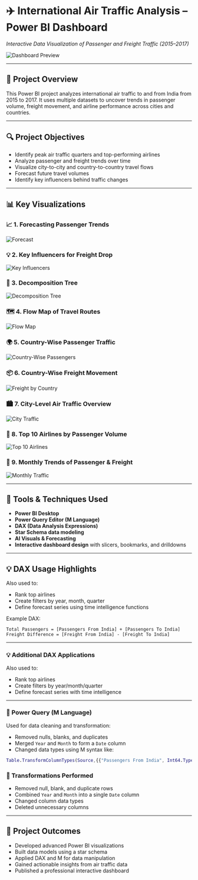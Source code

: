 # ✈️ International Air Traffic Analysis – Power BI Dashboard  
*Interactive Data Visualization of Passenger and Freight Traffic (2015–2017)*

![Dashboard Preview](Images/Air%20Traffic%20first%20Dashboard.png)

---

## 🧭 Project Overview

This Power BI project analyzes international air traffic to and from India from 2015 to 2017. It uses multiple datasets to uncover trends in passenger volume, freight movement, and airline performance across cities and countries.

---

## 🔍 Project Objectives

- Identify peak air traffic quarters and top-performing airlines  
- Analyze passenger and freight trends over time  
- Visualize city-to-city and country-to-country travel flows  
- Forecast future travel volumes  
- Identify key influencers behind traffic changes

---

## 📊 Key Visualizations

### 📈 1. Forecasting Passenger Trends  
![Forecast](Images/Forecast.png)

### 💡 2. Key Influencers for Freight Drop  
![Key Influencers](Images/Key%20Influencers.png)

### 🧩 3. Decomposition Tree  
![Decomposition Tree](Images/Decomposition%20tree.png)

### 🗺️ 4. Flow Map of Travel Routes  
![Flow Map](Images/Flow%20map.png)

### 🌍 5. Country-Wise Passenger Traffic  
![Country-Wise Passengers](Images/Country%20wise%20Passengers%20Air%20Traffic.png)

### 📦 6. Country-Wise Freight Movement  
![Freight by Country](Images/Country%20wise%20Freight%20Air%20Traffic.png)

### 🏙️ 7. City-Level Air Traffic Overview  
![City Traffic](Images/City%20wise%20Air%20Traffic.png)

### 🛫 8. Top 10 Airlines by Passenger Volume  
![Top 10 Airlines](Images/Top%2010%20Airline%20for%20Passenger%20travel.png)

### 📅 9. Monthly Trends of Passenger & Freight  
![Monthly Traffic](Images/Comparison%20of%20Passenger%20and%20Freight%20Traffic.png)

---

## 🧰 Tools & Techniques Used

- **Power BI Desktop**
- **Power Query Editor (M Language)**
- **DAX (Data Analysis Expressions)**
- **Star Schema data modeling**
- **AI Visuals & Forecasting**
- **Interactive dashboard design** with slicers, bookmarks, and drilldowns

---

## 💡 DAX Usage Highlights

Also used to:
- Rank top airlines  
- Create filters by year, month, quarter  
- Define forecast series using time intelligence functions

Example DAX:
```DAX
Total Passengers = [Passengers From India] + [Passengers To India]
Freight Difference = [Freight From India] - [Freight To India]
```
---

### 💡 Additional DAX Applications

Also used to:
- Rank top airlines  
- Create filters by year/month/quarter  
- Define forecast series with time intelligence  

---

### 🔄 Power Query (M Language)

Used for data cleaning and transformation:
- Removed nulls, blanks, and duplicates  
- Merged `Year` and `Month` to form a `Date` column  
- Changed data types using M syntax like:
```m
Table.TransformColumnTypes(Source,{{"Passengers From India", Int64.Type}})
```

### 🔄 Transformations Performed
- Removed null, blank, and duplicate rows  
- Combined `Year` and `Month` into a single `Date` column  
- Changed column data types  
- Deleted unnecessary columns  

---

## 📌 Project Outcomes
- Developed advanced Power BI visualizations  
- Built data models using a star schema  
- Applied DAX and M for data manipulation  
- Gained actionable insights from air traffic data  
- Published a professional interactive dashboard  

